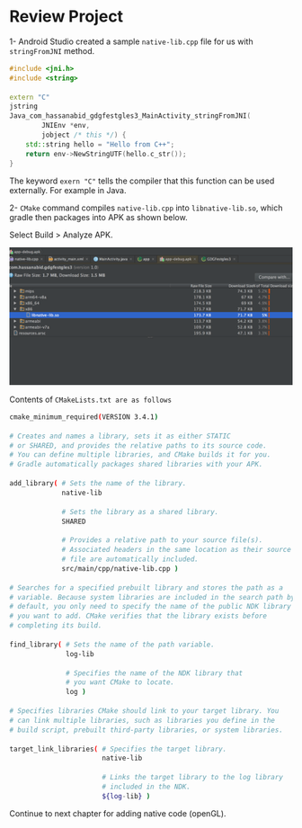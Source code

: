 # Review Project

1- Android Studio created a sample `native-lib.cpp` file for us with `stringFromJNI` method.

```c++
#include <jni.h>
#include <string>

extern "C"
jstring
Java_com_hassanabid_gdgfestgles3_MainActivity_stringFromJNI(
        JNIEnv *env,
        jobject /* this */) {
    std::string hello = "Hello from C++";
    return env->NewStringUTF(hello.c_str());
}

```

The keyword `exern "C"` tells the compiler that this function can be used externally. For example in Java.

2- `CMake` command compiles `native-lib.cpp` into `libnative-lib.so`, which gradle then packages into APK as shown below. 

Select Build > Analyze APK.

![Aanalyze APK](images/analyze_apk_6.png)

Contents of `CMakeLists.txt are as follows`

```bash
cmake_minimum_required(VERSION 3.4.1)

# Creates and names a library, sets it as either STATIC
# or SHARED, and provides the relative paths to its source code.
# You can define multiple libraries, and CMake builds it for you.
# Gradle automatically packages shared libraries with your APK.

add_library( # Sets the name of the library.
             native-lib

             # Sets the library as a shared library.
             SHARED

             # Provides a relative path to your source file(s).
             # Associated headers in the same location as their source
             # file are automatically included.
             src/main/cpp/native-lib.cpp )

# Searches for a specified prebuilt library and stores the path as a
# variable. Because system libraries are included in the search path by
# default, you only need to specify the name of the public NDK library
# you want to add. CMake verifies that the library exists before
# completing its build.

find_library( # Sets the name of the path variable.
              log-lib

              # Specifies the name of the NDK library that
              # you want CMake to locate.
              log )

# Specifies libraries CMake should link to your target library. You
# can link multiple libraries, such as libraries you define in the
# build script, prebuilt third-party libraries, or system libraries.

target_link_libraries( # Specifies the target library.
                       native-lib

                       # Links the target library to the log library
                       # included in the NDK.
                       ${log-lib} )

```

Continue to next chapter for adding native code (openGL). 

